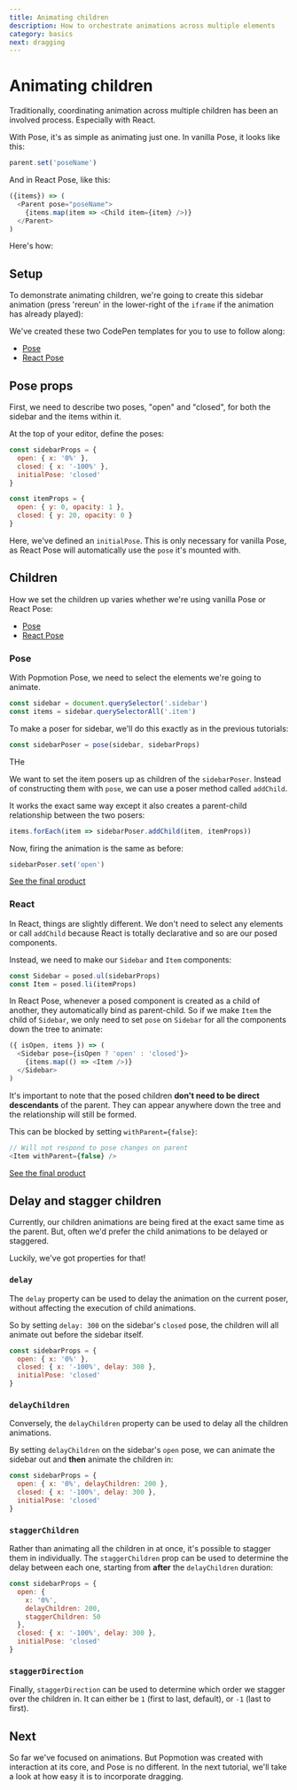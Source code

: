 ```yaml
---
title: Animating children
description: How to orchestrate animations across multiple elements
category: basics
next: dragging
---
```


# Animating children

Traditionally, coordinating animation across multiple children has been an involved process. Especially with React.

With Pose, it's as simple as animating just one. In vanilla Pose, it looks like this:

```javascript
parent.set('poseName')
```

And in React Pose, like this:

```javascript
({items}) => (
  <Parent pose="poseName">
    {items.map(item => <Child item={item} />)}
  </Parent>
)
```

Here's how:

## Setup

To demonstrate animating children, we're going to create this sidebar animation (press 'rereun' in the lower-right of the `iframe` if the animation has already played):

<CodePen id="yKbawK" />

We've created these two CodePen templates for you to use to follow along:

- [Pose](https://codepen.io/popmotion/pen/eMeGeE?editors=0010)
- [React Pose](https://codepen.io/popmotion/pen/LdOzzJ?editors=0010)

## Pose props

First, we need to describe two poses, "open" and "closed", for both the sidebar and the items within it.

At the top of your editor, define the poses:

```javascript
const sidebarProps = {
  open: { x: '0%' },
  closed: { x: '-100%' },
  initialPose: 'closed'
}

const itemProps = {
  open: { y: 0, opacity: 1 },
  closed: { y: 20, opacity: 0 }
}
```

Here, we've defined an `initialPose`. This is only necessary for vanilla Pose, as React Pose will automatically use the `pose` it's mounted with.

## Children

How we set the children up varies whether we're using vanilla Pose or React Pose:

- [Pose](#animating-children-children-pose)
- [React Pose](#animating-children-children-react)

### Pose

With Popmotion Pose, we need to select the elements we're going to animate.

```javascript
const sidebar = document.querySelector('.sidebar')
const items = sidebar.querySelectorAll('.item')
```

To make a poser for sidebar, we'll do this exactly as in the previous tutorials:

```javascript
const sidebarPoser = pose(sidebar, sidebarProps)
```

THe 


We want to set the item posers up as children of the `sidebarPoser`. Instead of constructing them with `pose`, we can use a poser method called `addChild`.

It works the exact same way except it also creates a parent-child relationship between the two posers:

```javascript
items.forEach(item => sidebarPoser.addChild(item, itemProps))
```

Now, firing the animation is the same as before:

```javascript
sidebarPoser.set('open')
```

[See the final product](https://codepen.io/popmotion/pen/LdybdN?editors=0010)

### React

In React, things are slightly different. We don't need to select any elements or call `addChild` because React is totally declarative and so are our posed components.

Instead, we need to make our `Sidebar` and `Item` components:

```javascript
const Sidebar = posed.ul(sidebarProps)
const Item = posed.li(itemProps)
```

In React Pose, whenever a posed component is created as a child of another, they automatically bind as parent-child. So if we make `Item` the child of `Sidebar`, we only need to set `pose` on `Sidebar` for all the components down the tree to animate:

```javascript
({ isOpen, items }) => (
  <Sidebar pose={isOpen ? 'open' : 'closed'}>
    {items.map(() => <Item />)}
  </Sidebar>
)
```

It's important to note that the posed children **don't need to be direct descendants** of the parent. They can appear anywhere down the tree and the relationship will still be formed.

This can be blocked by setting `withParent={false}`:

```javascript
// Will not respond to pose changes on parent
<Item withParent={false} />
```

[See the final product](https://codepen.io/popmotion/pen/yKbawK?editors=0010)

## Delay and stagger children

Currently, our children animations are being fired at the exact same time as the parent. But, often we'd prefer the child animations to be delayed or staggered.

Luckily, we've got properties for that!

### `delay`

The `delay` property can be used to delay the animation on the current poser, without affecting the execution of child animations.

So by setting `delay: 300` on the sidebar's `closed` pose, the children will all animate out before the sidebar itself.

```javascript
const sidebarProps = {
  open: { x: '0%' },
  closed: { x: '-100%', delay: 300 },
  initialPose: 'closed'
}
```

### `delayChildren`

Conversely, the `delayChildren` property can be used to delay all the children animations.

By setting `delayChildren` on the sidebar's `open` pose, we can animate the sidebar out and **then** animate the children in:

```javascript
const sidebarProps = {
  open: { x: '0%', delayChildren: 200 },
  closed: { x: '-100%', delay: 300 },
  initialPose: 'closed'
}
```

### `staggerChildren`

Rather than animating all the children in at once, it's possible to stagger them in individually. The `staggerChildren` prop can be used to determine the delay between each one, starting from **after** the `delayChildren` duration:

```javascript
const sidebarProps = {
  open: {
    x: '0%',
    delayChildren: 200,
    staggerChildren: 50
  },
  closed: { x: '-100%', delay: 300 },
  initialPose: 'closed'
}
```

### `staggerDirection`

Finally, `staggerDirection` can be used to determine which order we stagger over the children in. It can either be `1` (first to last, default), or `-1` (last to first).

## Next

So far we've focused on animations. But Popmotion was created with interaction at its core, and Pose is no different. In the next tutorial, we'll take a look at how easy it is to incorporate dragging.